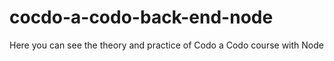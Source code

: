# cocdo-a-codo-back-end-node
Here you can see the theory and practice of Codo a Codo course with Node
